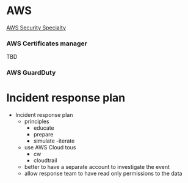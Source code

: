 # AWS
[AWS Security Specialty](https://www.coursera.org/programs/mex-umjrl/specializations/exam-prep-scs-c02-aws-certified-security-specialty)

### AWS Certificates manager
TBD

### AWS GuardDuty


# Incident response plan
- Incident response plan
    - principles
        - educate
        - prepare
        - simulate
        -iterate
    - use AWS Cloud tous 
        - cw
        - cloudtrail
    - better to have a separate account to investigate the event
    - allow response team to have read only permissions to the data
